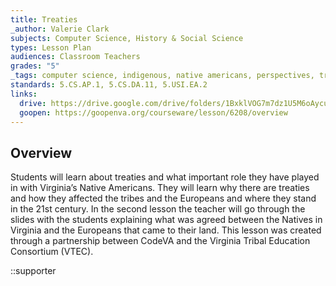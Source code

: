 ```yaml
---
title: Treaties 
_author: Valerie Clark
subjects: Computer Science, History & Social Science
types: Lesson Plan
audiences: Classroom Teachers
grades: "5"
_tags: computer science, indigenous, native americans, perspectives, treaty, virginia tribes
standards: 5.CS.AP.1, 5.CS.DA.11, 5.USI.EA.2
links:
  drive: https://drive.google.com/drive/folders/1BxklVOG7m7dz1U5M6oAycuggARdEw27k?usp=drive_link
  goopen: https://goopenva.org/courseware/lesson/6208/overview
---
```


## Overview

Students will learn about treaties and what important role they have played in with Virginia’s Native Americans. They will learn why there are treaties and how they affected the tribes and the Europeans and where they stand in the 21st century. In the second lesson the teacher will go through the slides with the students explaining what was agreed between the Natives in Virginia and the Europeans that came to their land. This lesson was created through a partnership between CodeVA and the Virginia Tribal Education Consortium (VTEC). 

::supporter